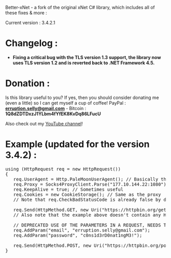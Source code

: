 Better-xNet - a fork of the original xNet C# library, which includes all of these fixes & more :

Current version : 3.4.2.1
# Changelog :
- **Fixing a critical bug with the TLS version 1.3 support, the library now uses TLS version 1.2 and is reverted back to .NET Framework 4.5.**

# Donation :
Is this library useful to you? If yes, then you should consider donating me (even a little) so I can get myself a cup of coffee!
PayPal : **erruption.selly@gmail.com** - Bitcoin : **1Q8dZDTDxzJ1YLbm4fYfEK8KvDq86LFucU**

Also check out my [YouTube channel](https://www.youtube.com/c/B3RAPSoftwares)!

# Example (updated for the version 3.4.2) :
<pre>
using (HttpRequest req = new HttpRequest())
{
   req.UserAgent = Http.PaleMoonUserAgent(); // Basically this is what browser you will choose to make your request
   req.Proxy = Socks4ProxyClient.Parse("177.10.144.22:1080"); // Not needed here but it's an example
   req.KeepAlive = true; // Sometimes useful
   req.Cookies = new CookieStorage(); // Same as the proxy
   // Note that req.CheckBadStatusCode is already false by default.

   req.Send(HttpMethod.GET, new Uri("https://httpbin.org/get")).ToString(); // Sending a GET request without any parameters
   // Also note that the example above doesn't contain any HttpContent because we don't need any.
   
   // DEPRECATED USE OF THE PARAMETERS IN A REQUEST, NEEDS TO BE UPDATED :
   req.AddParam("email", "erruption.selly@gmail.com");
   req.AddParam("password", "c0ns1d3rD0nat1ngM3!");

   req.Send(HttpMethod.POST, new Uri("https://httpbin.org/post")).ToString(); // Sending a POST request with parameters "email" and "password".
}
</pre>
